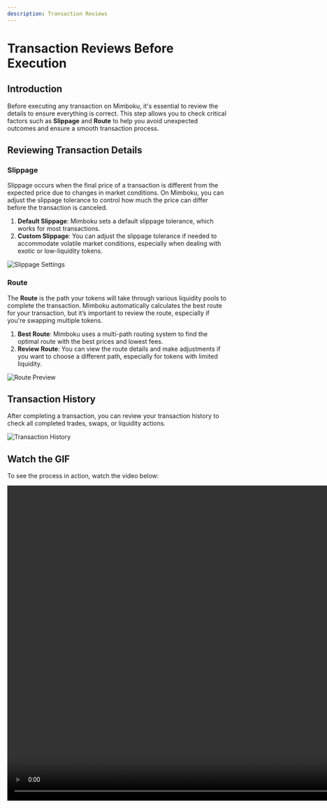 ```yaml
---
description: Transaction Reviews
---
```


# Transaction Reviews Before Execution

## Introduction

Before executing any transaction on Mimboku, it's essential to review the details to ensure everything is correct. This step allows you to check critical factors such as **Slippage** and **Route** to help you avoid unexpected outcomes and ensure a smooth transaction process.

## Reviewing Transaction Details

### Slippage

Slippage occurs when the final price of a transaction is different from the expected price due to changes in market conditions. On Mimboku, you can adjust the slippage tolerance to control how much the price can differ before the transaction is canceled.

1. **Default Slippage**: Mimboku sets a default slippage tolerance, which works for most transactions.
2. **Custom Slippage**: You can adjust the slippage tolerance if needed to accommodate volatile market conditions, especially when dealing with exotic or low-liquidity tokens.

![Slippage Settings](https://images.tentou.tech/mimboku/slippage.jpg)

### Route

The **Route** is the path your tokens will take through various liquidity pools to complete the transaction. Mimboku automatically calculates the best route for your transaction, but it’s important to review the route, especially if you're swapping multiple tokens.

1. **Best Route**: Mimboku uses a multi-path routing system to find the optimal route with the best prices and lowest fees.
2. **Review Route**: You can view the route details and make adjustments if you want to choose a different path, especially for tokens with limited liquidity.

![Route Preview](https://images.tentou.tech/mimboku/route.jpg)

## Transaction History

After completing a transaction, you can review your transaction history to check all completed trades, swaps, or liquidity actions.

![Transaction History](https://images.tentou.tech/mimboku/history.jpg)

## Watch the GIF

To see the process in action, watch the video below:

<video width="1080" height="720" autoplay loop muted playsinline>
  <source src="https://images.tentou.tech/mimboku/transaction-review.mp4" type="video/mp4">
</video>